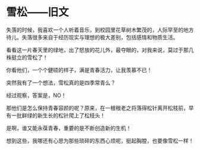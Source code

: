 # 雪松——旧文 #
失落的时候，我喜欢一个人听着音乐，到校园里花草树木繁茂的，人际罕至的地方待儿。失落很多来自于经历现实与理想的极大差别，包括感情和物质生活。

看看这一片春天里的绿地，出了怒放的花儿外，最夺眼的，对我来说，莫过于那几株挺立的雪松了！

你看他们，一个个健硕的样子，满是青春活力，让我羡慕不已！

突然我有了一个想法，雪松真的是四季常青么？

经过观察，答案是，NO！

那他们是怎么保持青春容颜的呢？原来，在一根根老之将落得松针离开松枝前，早有一批鲜绿的新生长的松针爬上了松枝头！

是啊，谁又能永葆青春，重要的是不断创造新的生机！

想到这些，我哪还有心思为那些琐碎的东西心烦呢，挺起胸膛，也要像雪松一样！